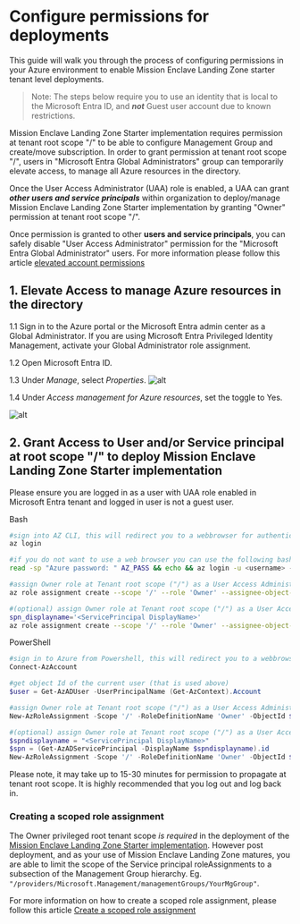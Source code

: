 # Configure permissions for deployments

This guide will walk you through the process of configuring permissions in your Azure environment to enable Mission Enclave Landing Zone starter tenant level deployments.

> Note: The steps below require you to use an identity that is local to the Microsoft Entra ID, and **_not_** Guest user account due to known restrictions.

Mission Enclave Landing Zone Starter implementation requires permission at tenant root scope "/" to be able to configure Management Group and create/move subscription. In order to grant permission at tenant root scope "/", users in "Microsoft Entra Global Administrators" group can temporarily elevate access, to manage all Azure resources in the directory.

Once the User Access Administrator (UAA) role is enabled, a UAA can grant **_other users and service principals_** within organization to deploy/manage Mission Enclave Landing Zone Starter implementation by granting "Owner" permission at tenant root scope "/".

Once permission is granted to other **users and service principals**, you can safely disable "User Access Administrator" permission for the "Microsoft Entra Global Administrator" users. For more information please follow this article [elevated account permissions](https://learn.microsoft.com/azure/role-based-access-control/elevate-access-global-admin)

## 1. Elevate Access to manage Azure resources in the directory

1.1 Sign in to the Azure portal or the Microsoft Entra admin center as a Global Administrator. If you are using Microsoft Entra Privileged Identity Management, activate your Global Administrator role assignment.

1.2 Open Microsoft Entra ID.

1.3 Under _Manage_, select _Properties_.
![alt](https://learn.microsoft.com/azure/role-based-access-control/media/elevate-access-global-admin/azure-active-directory-properties.png)

1.4 Under _Access management for Azure resources_, set the toggle to Yes.

![alt](https://learn.microsoft.com/azure/role-based-access-control/media/elevate-access-global-admin/aad-properties-global-admin-setting.png)

## 2. Grant Access to User and/or Service principal at root scope "/" to deploy Mission Enclave Landing Zone Starter implementation

Please ensure you are logged in as a user with UAA role enabled in Microsoft Entra tenant and logged in user is not a guest user.

Bash

````bash
#sign into AZ CLI, this will redirect you to a webbrowser for authentication, if required
az login

#if you do not want to use a web browser you can use the following bash
read -sp "Azure password: " AZ_PASS && echo && az login -u <username> -p $AZ_PASS

#assign Owner role at Tenant root scope ("/") as a User Access Administrator to current user (gets object Id of the current user (az login))
az role assignment create --scope '/' --role 'Owner' --assignee-object-id $(az ad signed-in-user show --query id --output tsv) --assignee-principal-type User

#(optional) assign Owner role at Tenant root scope ("/") as a User Access Administrator to service principal (set spn_displayname to your service principal displayname)
spn_displayname='<ServicePrincipal DisplayName>'
az role assignment create --scope '/' --role 'Owner' --assignee-object-id $(az ad sp list --display-name "$spn_displayname" --query '[].id' -o tsv) --assignee-principal-type ServicePrincipal
````

PowerShell

````powershell
#sign in to Azure from Powershell, this will redirect you to a webbrowser for authentication, if required
Connect-AzAccount

#get object Id of the current user (that is used above)
$user = Get-AzADUser -UserPrincipalName (Get-AzContext).Account

#assign Owner role at Tenant root scope ("/") as a User Access Administrator to current user
New-AzRoleAssignment -Scope '/' -RoleDefinitionName 'Owner' -ObjectId $user.Id

#(optional) assign Owner role at Tenant root scope ("/") as a User Access Administrator to service principal (set $spndisplayname to your service principal displayname)
$spndisplayname = "<ServicePrincipal DisplayName>"
$spn = (Get-AzADServicePrincipal -DisplayName $spndisplayname).id
New-AzRoleAssignment -Scope '/' -RoleDefinitionName 'Owner' -ObjectId $spn
````

Please note, it may take up to 15-30 minutes for permission to propagate at tenant root scope. It is highly recommended that you log out and log back in.

### Creating a scoped role assignment

The Owner privileged root tenant scope *is required* in the deployment of the [Mission Enclave Landing Zone Starter implementation](https://github.com/azurenoops/ref-scca-enclave-landing-zone-starter).  However post deployment, and as your use of Mission Enclave Landing Zone matures, you are able to limit the scope of the Service principal roleAssignments to a subsection of the Management Group hierarchy.
Eg. `"/providers/Microsoft.Management/managementGroups/YourMgGroup"`.

For more information on how to create a scoped role assignment, please follow this article [Create a scoped role assignment](https://docs.microsoft.com/azure/role-based-access-control/role-assignments-cli#create-a-scoped-role-assignment)